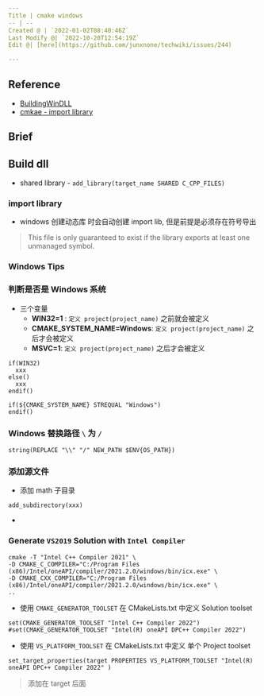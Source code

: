 ```yaml
---
Title | cmake windows
-- | --
Created @ | `2022-01-02T08:40:46Z`
Last Modify @| `2022-10-20T12:54:19Z`
Edit @| [here](https://github.com/junxnone/techwiki/issues/244)

---
```

## Reference

- [BuildingWinDLL](https://gitlab.kitware.com/cmake/community/-/wikis/doc/tutorials/BuildingWinDLL)
- [cmkae - import library](https://cmake.org/cmake/help/latest/manual/cmake-buildsystem.7.html#archive-output-artifacts)

## Brief


## Build dll
- shared library - `add_library(target_name SHARED C_CPP_FILES)`

### import library

- windows 创建动态库 时会自动创建 import lib, 但是前提是必须存在符号导出

> This file is only guaranteed to exist if the library exports at least one unmanaged symbol.


### Windows Tips


###  判断是否是 Windows 系统
- 三个变量
  - **WIN32=1** : `定义 project(project_name)` 之前就会被定义
  - **CMAKE_SYSTEM_NAME=Windows**: `定义 project(project_name)` 之后才会被定义
  - **MSVC=1**: `定义 project(project_name)` 之后才会被定义


```
if(WIN32)
  xxx
else()
  xxx
endif()
```
```
if(${CMAKE_SYSTEM_NAME} STREQUAL "Windows")
endif()
```
### Windows 替换路径 `\` 为 `/`

```
string(REPLACE "\\" "/" NEW_PATH $ENV{OS_PATH})
```

### 添加源文件
- 添加 math 子目录
```
add_subdirectory(xxx)
```
- 

###  Generate `VS2019` Solution with `Intel Compiler`

```
cmake -T "Intel C++ Compiler 2021" \
-D CMAKE_C_COMPILER="C:/Program Files (x86)/Intel/oneAPI/compiler/2021.2.0/windows/bin/icx.exe" \
-D CMAKE_CXX_COMPILER="C:/Program Files (x86)/Intel/oneAPI/compiler/2021.2.0/windows/bin/icx.exe" \
..
```

- 使用 `CMAKE_GENERATOR_TOOLSET` 在 CMakeLists.txt 中定义 Solution toolset

```
set(CMAKE_GENERATOR_TOOLSET "Intel C++ Compiler 2022")
#set(CMAKE_GENERATOR_TOOLSET "Intel(R) oneAPI DPC++ Compiler 2022")
```

-  使用 `VS_PLATFORM_TOOLSET` 在 CMakeLists.txt 中定义 单个 Project toolset

```
set_target_properties(target PROPERTIES VS_PLATFORM_TOOLSET "Intel(R) oneAPI DPC++ Compiler 2022" )
```
> 添加在 target 后面


